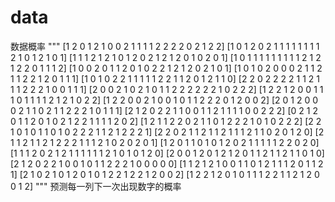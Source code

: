 # data
数据概率
"""
[1	2	0	1	2	1	0	0	2	1	1	1	1	2	2	2	2	0	2	1	2	2]
[1	0	1	2	0	2	1	1	1	1	1	1	1	1	2	1	0	1	2	1	0	1]
[1	1	1	2	1	2	1	0	1	2	0	2	1	2	1	2	0	1	0	2	0	1]
[1	0	1	1	1	1	1	1	1	1	1	2	1	2	1	2	2	0	1	1	1	2]
[1	0	0	2	0	1	1	2	0	1	0	2	2	1	2	1	2	0	2	1	0	1]
[1	0	1	0	2	0	0	0	2	1	1	2	1	1	2	2	1	2	0	1	1	1]
[1	0	1	0	2	2	1	1	1	1	1	2	2	1	1	2	0	1	2	1	1	0]
[2	2	0	2	2	2	2	1	1	2	1	1	1	2	2	2	1	0	0	1	1	1]
[2	0	0	2	1	0	2	1	0	1	1	2	2	2	2	2	2	1	0	2	2	2]
[1	2	2	1	2	0	0	1	1	1	0	1	1	1	1	2	1	2	1	0	2	2]
[1	2	2	0	0	2	1	0	0	1	0	1	1	2	2	2	0	1	2	0	0	2]
[2	0	1	2	0	0	0	2	1	1	0	2	1	1	2	2	2	1	0	1	1	1]
[2	1	2	0	2	2	1	1	0	0	1	1	2	1	1	1	1	0	0	2	2	2]
[0	2	1	2	0	1	1	2	0	1	0	2	1	2	2	1	1	1	1	2	0	2]
[1	2	1	1	2	2	0	2	1	1	0	1	2	2	2	1	0	1	0	2	2	2]
[2	2	1	0	1	0	1	1	0	1	0	2	2	2	1	1	2	1	2	2	2	1]
[2	2	0	2	1	1	2	1	1	2	1	1	1	2	1	1	0	2	0	1	2	0]
[2	1	1	2	1	1	2	1	2	2	2	1	1	1	2	1	0	2	0	2	0	1]
[1	2	0	1	1	0	1	0	1	2	0	2	1	1	1	1	1	2	2	0	2	0]
[1	1	1	2	0	2	1	2	1	1	1	1	1	1	2	1	0	1	0	1	2	0]
[2	0	0	1	2	0	1	2	1	2	0	1	1	2	1	1	2	1	1	0	1	0]
[2	1	2	0	2	2	1	0	0	1	0	1	1	2	2	2	1	0	0	0	0	0]
[1	1	2	1	2	1	0	0	1	1	0	1	2	1	1	1	2	0	1	1	2	1]
[2	1	0	2	1	0	1	2	0	1	0	1	2	2	1	2	2	1	2	0	0	2]
[1	2	2	1	2	0	1	0	1	1	1	2	2	1	1	2	1	2	0	0	1	2]
"""
预测每一列下一次出现数字的概率
